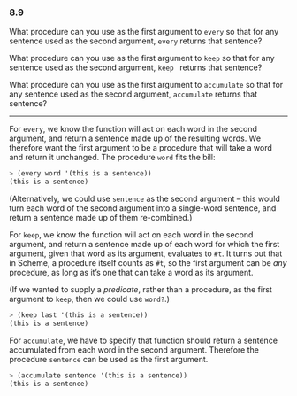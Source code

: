 ### 8.9

What procedure can you use as the first argument to `every` so that for any sentence used as the second argument, `every` returns that sentence?

What procedure can you use as the first argument to `keep` so that for any sentence used as the second argument, `keep ` returns that sentence?

What procedure can you use as the first argument to `accumulate` so that for any sentence used as the second argument, `accumulate` returns that sentence?

***

For `every`, we know the function will act on each word in the second argument, and return a sentence made up of the resulting words. We therefore want the first argument to be a procedure that will take a word and return it unchanged. The procedure `word` fits the bill:

~~~ scheme 
> (every word '(this is a sentence))
(this is a sentence)
~~~

(Alternatively, we could use `sentence` as the second argument – this would turn each word of the second argument into a single-word sentence, and return a sentence made up of them re-combined.)

For `keep`, we know the function will act on each word in the second argument, and return a sentence made up of each word for which the first argument, given that word as its argument, evaluates to `#t`. It turns out that in Scheme, a procedure itself counts as `#t`, so the first argument can be _any_ procedure, as long as it’s one that can take a word as its argument.

(If we wanted to supply a _predicate_, rather than a procedure, as the first argument to `keep`, then we could use `word?`.)

~~~ scheme
> (keep last '(this is a sentence))
(this is a sentence)
~~~

For `accumulate`, we have to specify that function should return a sentence accumulated from each word in the second argument. Therefore the procedure `sentence` can be used as the first argument. 

~~~ scheme
> (accumulate sentence '(this is a sentence))
(this is a sentence)
~~~